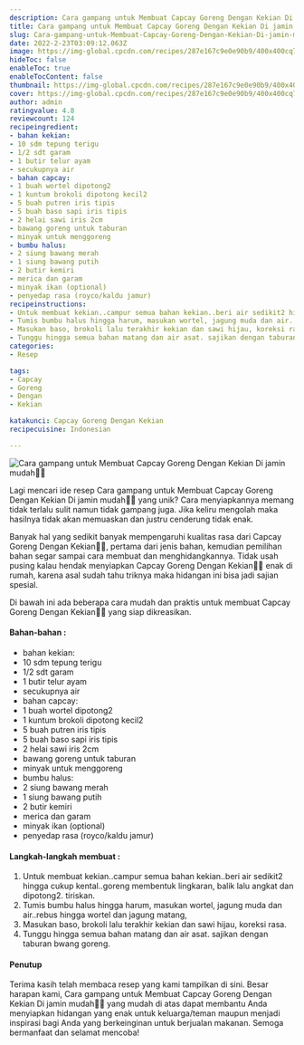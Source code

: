 ```yaml
---
description: Cara gampang untuk Membuat Capcay Goreng Dengan Kekian Di jamin mudah"
title: Cara gampang untuk Membuat Capcay Goreng Dengan Kekian Di jamin mudah
slug: Cara-gampang-untuk-Membuat-Capcay-Goreng-Dengan-Kekian-Di-jamin-mudah
date: 2022-2-23T03:09:12.063Z
image: https://img-global.cpcdn.com/recipes/287e167c9e0e90b9/400x400cq70/photo.jpg
hideToc: false
enableToc: true
enableTocContent: false
thumbnail: https://img-global.cpcdn.com/recipes/287e167c9e0e90b9/400x400cq70/photo.jpg
cover: https://img-global.cpcdn.com/recipes/287e167c9e0e90b9/400x400cq70/photo.jpg
author: admin
ratingvalue: 4.8
reviewcount: 124
recipeingredient:
- bahan kekian:
- 10 sdm tepung terigu
- 1/2 sdt garam
- 1 butir telur ayam
- secukupnya air
- bahan capcay:
- 1 buah wortel dipotong2
- 1 kuntum brokoli dipotong kecil2
- 5 buah putren iris tipis
- 5 buah baso sapi iris tipis
- 2 helai sawi iris 2cm
- bawang goreng untuk taburan
- minyak untuk menggoreng
- bumbu halus:
- 2 siung bawang merah
- 1 siung bawang putih
- 2 butir kemiri
- merica dan garam
- minyak ikan (optional)
- penyedap rasa (royco/kaldu jamur)
recipeinstructions:
- Untuk membuat kekian..campur semua bahan kekian..beri air sedikit2 hingga cukup kental..goreng membentuk lingkaran, balik lalu angkat dan dipotong2. tiriskan.
- Tumis bumbu halus hingga harum, masukan wortel, jagung muda dan air..rebus hingga wortel dan jagung matang,
- Masukan baso, brokoli lalu terakhir kekian dan sawi hijau, koreksi rasa.
- Tunggu hingga semua bahan matang dan air asat. sajikan dengan taburan bwang goreng.
categories:
- Resep

tags:
- Capcay
- Goreng
- Dengan
- Kekian

katakunci: Capcay Goreng Dengan Kekian
recipecuisine: Indonesian

---
```


![Cara gampang untuk Membuat Capcay Goreng Dengan Kekian Di jamin mudah👩‍🍳](https://img-global.cpcdn.com/recipes/287e167c9e0e90b9/400x400cq70/photo.jpg)

Lagi mencari ide resep Cara gampang untuk Membuat Capcay Goreng Dengan Kekian Di jamin mudah👩‍🍳 yang unik? Cara menyiapkannya memang tidak terlalu sulit namun tidak gampang juga. Jika keliru mengolah maka hasilnya tidak akan memuaskan dan justru cenderung tidak enak.

Banyak hal yang sedikit banyak mempengaruhi kualitas rasa dari Capcay Goreng Dengan Kekian👩‍🍳, pertama dari jenis bahan, kemudian pemilihan bahan segar sampai cara membuat dan menghidangkannya. Tidak usah pusing kalau hendak menyiapkan Capcay Goreng Dengan Kekian👩‍🍳 enak di rumah, karena asal sudah tahu triknya maka hidangan ini bisa jadi sajian spesial.

Di bawah ini ada beberapa cara mudah dan praktis untuk membuat Capcay Goreng Dengan Kekian👩‍🍳 yang siap dikreasikan.

<!--inarticleads1-->

#### Bahan-bahan :

- bahan kekian:
- 10 sdm tepung terigu
- 1/2 sdt garam
- 1 butir telur ayam
- secukupnya air
- bahan capcay:
- 1 buah wortel dipotong2
- 1 kuntum brokoli dipotong kecil2
- 5 buah putren iris tipis
- 5 buah baso sapi iris tipis
- 2 helai sawi iris 2cm
- bawang goreng untuk taburan
- minyak untuk menggoreng
- bumbu halus:
- 2 siung bawang merah
- 1 siung bawang putih
- 2 butir kemiri
- merica dan garam
- minyak ikan (optional)
- penyedap rasa (royco/kaldu jamur)

<!--inarticleads2-->

#### Langkah-langkah membuat :

1. Untuk membuat kekian..campur semua bahan kekian..beri air sedikit2 hingga cukup kental..goreng membentuk lingkaran, balik lalu angkat dan dipotong2. tiriskan.
1. Tumis bumbu halus hingga harum, masukan wortel, jagung muda dan air..rebus hingga wortel dan jagung matang,
1. Masukan baso, brokoli lalu terakhir kekian dan sawi hijau, koreksi rasa.
1. Tunggu hingga semua bahan matang dan air asat. sajikan dengan taburan bwang goreng.

#### Penutup

Terima kasih telah membaca resep yang kami tampilkan di sini. Besar harapan kami, Cara gampang untuk Membuat Capcay Goreng Dengan Kekian Di jamin mudah👩‍🍳 yang mudah di atas dapat membantu Anda menyiapkan hidangan yang enak untuk keluarga/teman maupun menjadi inspirasi bagi Anda yang berkeinginan untuk berjualan makanan. Semoga bermanfaat dan selamat mencoba!